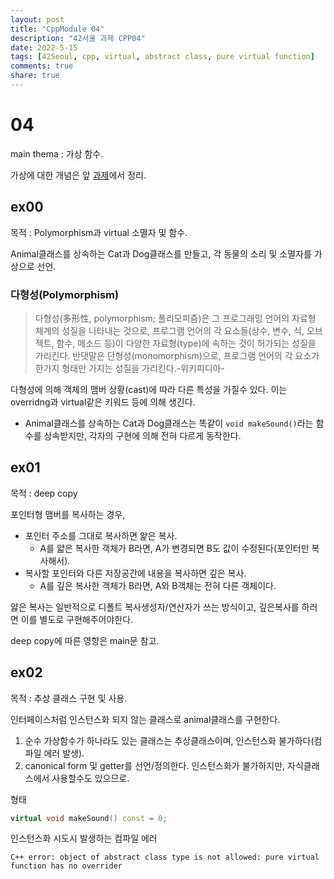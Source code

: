 ```yaml
---
layout: post
title: "CppModule 04"
description: "42서울 과제 CPP04"
date: 2022-5-15
tags: [42Seoul, cpp, virtual, abstract class, pure virtual function]
comments: true
share: true
---
```


# 04
main thema : 가상 함수.

가상에 대한 개념은 앞 [과제](/_posts\2022-05-15-CppModule03.md)에서 정리.

## ex00
목적 : Polymorphism과 virtual 소멸자 및 함수.

Animal클래스를 상속하는 Cat과 Dog클래스를 만들고, 각 동물의 소리 및 소멸자를 가상으로 선언.

### 다형성(Polymorphism)
> 다형성(多形性, polymorphism; 폴리모피즘)은 그 프로그래밍 언어의 자료형 체계의 성질을 나타내는 것으로, 프로그램 언어의 각 요소들(상수, 변수, 식, 오브젝트, 함수, 메소드 등)이 다양한 자료형(type)에 속하는 것이 허가되는 성질을 가리킨다. 반댓말은 단형성(monomorphism)으로, 프로그램 언어의 각 요소가 한가지 형태만 가지는 성질을 가리킨다.-위키피디아-

다형성에 의해 객체의 맴버 상황(cast)에 따라 다른 특성을 가질수 있다. 이는 overridng과 virtual같은 키워드 등에 의해 생긴다.
 - Animal클래스를 상속하는 Cat과 Dog클래스는 똑같이 `void makeSound()`라는 함수를 상속받지만, 각자의 구현에 의해 전혀 다르게 동작한다.

## ex01
목적 : deep copy

포인터형 맴버를 복사하는 경우, 
 - 포인터 주소를 그대로 복사하면 얉은 복사.
    - A를 얇은 복사한 객체가 B라면, A가 변경되면 B도 값이 수정된다(포인터만 복사해서). 
 - 복사할 포인터와 다른 저장공간에 내용을 복사하면 깊은 복사.
    - A를 깊은 복사한 객체가 B라면, A와 B객체는 전혀 다른 객체이다.


얋은 복사는 일반적으로 디폴트 복사생성자/연산자가 쓰는 방식이고, 깊은복사를 하러면 이를 별도로 구현해주어야한다.

deep copy에 따른 영향은 main문 참고.

## ex02
목적 : 추상 클래스 구현 및 사용.

인터페이스처럼 인스턴스화 되지 않는 클래스로 animal클래스를 구현한다.
1. 순수 가상함수가 하나라도 있는 클래스는 추상클래스이며, 인스턴스화 불가하다(컴파일 에러 발생).
2. canonical form 및 getter를 선언/정의한다. 인스턴스화가 불가하지만, 자식클래스에서 사용할수도 있으므로.

형태
```cpp
virtual void makeSound() const = 0;
```

인스턴스화 시도시 발생하는 컴파일 에러
```
C++ error: object of abstract class type is not allowed: pure virtual function has no overrider
```